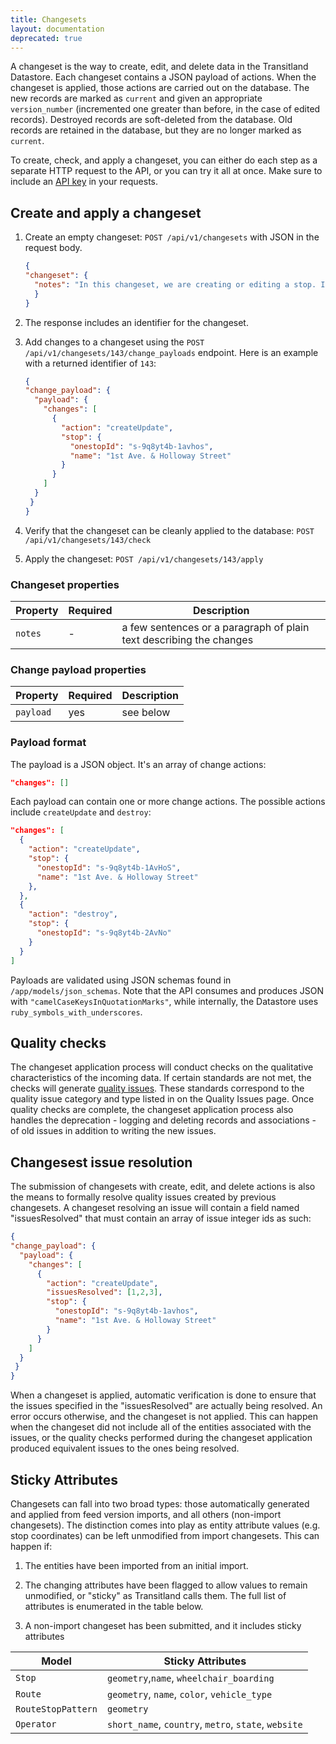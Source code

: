 ```yaml
---
title: Changesets
layout: documentation
deprecated: true
---
```


A changeset is the way to create, edit, and delete data in the Transitland Datastore. Each changeset contains a JSON payload of actions. When the changeset is applied, those actions are carried out on the database. The new records are marked as `current` and given an appropriate `version_number` (incremented one greater than before, in the case of edited records). Destroyed records are soft-deleted from the database. Old records are retained in the database, but they are no longer marked as `current`.

To create, check, and apply a changeset, you can either do each step as a separate HTTP request to the API, or you can try it all at once. Make sure to include an [API key](#api-authentication) in your requests.

## Create and apply a changeset

1. Create an empty changeset: `POST /api/v1/changesets` with JSON in the request body.

    ```json
    {
    "changeset": {
      "notes": "In this changeset, we are creating or editing a stop. If a stop with this Onestop ID already exists, we'll just update its name. If it does not already exist, we will create it."
      }
    }
    ```

2. The response includes an identifier for the changeset.
3. Add changes to a changeset using the `POST /api/v1/changesets/143/change_payloads` endpoint. Here is an example with a returned identifier of `143`:

    ```json
    {
    "change_payload": {
      "payload": {
        "changes": [
          {
            "action": "createUpdate",
            "stop": {
              "onestopId": "s-9q8yt4b-1avhos",
              "name": "1st Ave. & Holloway Street"
            }
          }
        ]
      }
     }
    }
    ```

4. Verify that the changeset can be cleanly applied to the database: `POST /api/v1/changesets/143/check`
5. Apply the changeset: `POST /api/v1/changesets/143/apply`

### Changeset properties

Property | Required | Description
-------- | -------- | -----------
`notes` | - | a few sentences or a paragraph of plain text describing the changes

### Change payload properties

Property | Required | Description
-------- | -------- | -----------
`payload` | yes | see below

### Payload format
The payload is a JSON object. It's an array of change actions:

```json
"changes": []
```

Each payload can contain one or more change actions. The possible actions include `createUpdate` and `destroy`:

```json
"changes": [
  {
    "action": "createUpdate",
    "stop": {
      "onestopId": "s-9q8yt4b-1AvHoS",
      "name": "1st Ave. & Holloway Street"
    },
  },
  {
    "action": "destroy",
    "stop": {
      "onestopId": "s-9q8yt4b-2AvNo"
    }
  }
]
```

Payloads are validated using JSON schemas found in `/app/models/json_schemas`. Note that the API consumes and produces JSON with `"camelCaseKeysInQuotationMarks"`, while internally, the Datastore uses `ruby_symbols_with_underscores`.

## Quality checks
The changeset application process will conduct checks on the qualitative characteristics of the incoming data. If certain standards are not met, the checks will generate [quality issues](quality_issues.md). These standards correspond to the quality issue category and type listed in on the Quality Issues page. Once quality checks are complete, the changeset application process also handles the deprecation - logging and deleting records and associations - of old issues in addition to writing the new issues.   

## Changesest issue resolution

The submission of changesets with create, edit, and delete actions is also the means to formally resolve quality issues created by previous changesets. A changeset resolving an issue will contain a field named "issuesResolved" that must contain an array of issue integer ids as such:

```json
{
"change_payload": {
  "payload": {
    "changes": [
      {
        "action": "createUpdate",
        "issuesResolved": [1,2,3],
        "stop": {
          "onestopId": "s-9q8yt4b-1avhos",
          "name": "1st Ave. & Holloway Street"
        }
      }
    ]
  }
 }
}
```

When a changeset is applied, automatic verification is done to ensure that the issues specified in the "issuesResolved" are actually being resolved. An error occurs otherwise, and the changeset is not applied. This can happen when the changeset did not include all of the entities associated with the issues, or the quality checks performed during the changeset application produced equivalent issues to the ones being resolved.


## Sticky Attributes
Changesets can fall into two broad types: those automatically generated and applied from feed version imports, and all others (non-import changesets). The distinction comes into play as entity attribute values (e.g. stop coordinates) can be left unmodified from import changesets.
This can happen if:

1.  The entities have been imported from an initial import.

2.  The changing attributes have been flagged to allow values to remain unmodified, or "sticky" as Transitland calls them. The full list of attributes   is enumerated in the table below.

3.  A non-import changeset has been submitted, and it includes sticky attributes 

| Model | Sticky Attributes |
|-----------|------|
| `Stop` | `geometry`,`name`, `wheelchair_boarding` |
| `Route` | `geometry`, `name`, `color`, `vehicle_type` |
| `RouteStopPattern` | `geometry` |
| `Operator` | `short_name`, `country`, `metro`, `state`, `website` |
